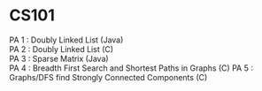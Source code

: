 # CS101

PA 1 : Doubly Linked List (Java)  
PA 2 : Doubly Linked List (C)  
PA 3 : Sparse Matrix (Java)  
PA 4 : Breadth First Search and Shortest Paths in Graphs (C)
PA 5 : Graphs/DFS find Strongly Connected Components (C)
